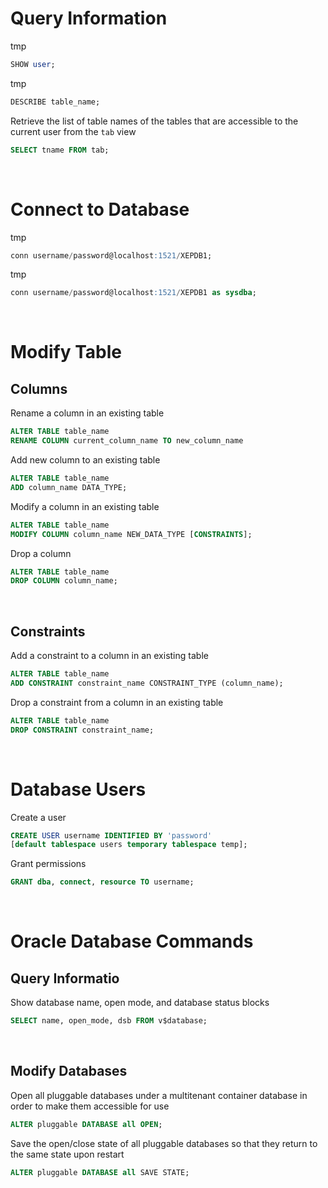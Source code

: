 # Query Information

tmp
```SQL
SHOW user;
```

tmp
```SQL
DESCRIBE table_name;
```

Retrieve the list of table names of the tables that are accessible to the current user from the `tab` view
```SQL
SELECT tname FROM tab;
```

<br>

# Connect to Database

tmp
```SQL
conn username/password@localhost:1521/XEPDB1;
```

tmp
```SQL
conn username/password@localhost:1521/XEPDB1 as sysdba;
```

<br>

# Modify Table

## Columns

Rename a column in an existing table
```SQL
ALTER TABLE table_name
RENAME COLUMN current_column_name TO new_column_name
```

Add new column to an existing table
```SQL
ALTER TABLE table_name
ADD column_name DATA_TYPE;
```

Modify a column in an existing table
```SQL
ALTER TABLE table_name
MODIFY COLUMN column_name NEW_DATA_TYPE [CONSTRAINTS];
```

Drop a column
```SQL
ALTER TABLE table_name
DROP COLUMN column_name;
```

<br>

## Constraints

Add a constraint to a column in an existing table
```SQL
ALTER TABLE table_name
ADD CONSTRAINT constraint_name CONSTRAINT_TYPE (column_name);
```

Drop a constraint from a column in an existing table
```SQL
ALTER TABLE table_name
DROP CONSTRAINT constraint_name;
```

<br>

# Database Users

Create a user
```SQL
CREATE USER username IDENTIFIED BY 'password'
[default tablespace users temporary tablespace temp];
```

Grant permissions
```SQL
GRANT dba, connect, resource TO username;
```

<br>

# Oracle Database Commands

## Query Informatio

Show database name, open mode, and database status blocks
```SQL
SELECT name, open_mode, dsb FROM v$database;
```

<br>

## Modify Databases

Open all pluggable databases under a multitenant container database in order to make them accessible for use
```SQL
ALTER pluggable DATABASE all OPEN;
```

Save the open/close state of all pluggable databases so that they return to the same state upon restart
```SQL
ALTER pluggable DATABASE all SAVE STATE;
```


